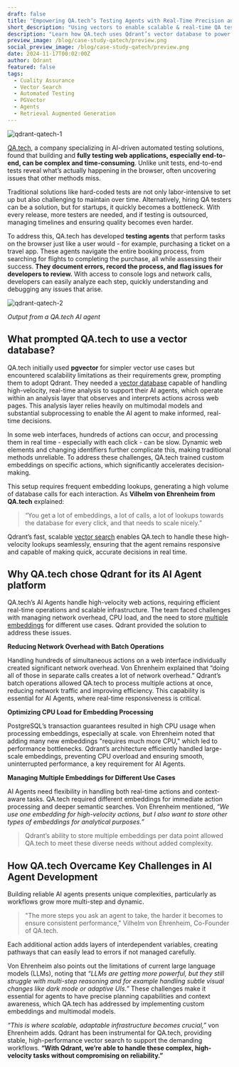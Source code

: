 ```yaml
---
draft: false
title: "Empowering QA.tech’s Testing Agents with Real-Time Precision and Scale"
short_description: "Using vectors to enable scalable & real-time QA testing."
description: "Learn how QA.tech uses Qdrant’s vector database to power AI agents, enabling scalable, real-time web testing with custom embeddings and batch efficiency."
preview_image: /blog/case-study-qatech/preview.png
social_preview_image: /blog/case-study-qatech/preview.png
date: 2024-11-17T00:02:00Z
author: Qdrant
featured: false
tags:
  - Cuality Assurance
  - Vector Search
  - Automated Testing
  - PGVector
  - Agents
  - Retrieval Augmented Generation
---
```


![qdrant-qatech-1](/blog/case-study-qatech/qdrant-qatech-1.png)

[QA.tech](https://qa.tech/), a company specializing in AI-driven automated testing solutions, found that building and **fully testing web applications, especially end-to-end, can be complex and time-consuming**. Unlike unit tests, end-to-end tests reveal what’s actually happening in the browser, often uncovering issues that other methods miss. 

Traditional solutions like hard-coded tests are not only labor-intensive to set up but also challenging to maintain over time. Alternatively, hiring QA testers can be a solution, but for startups, it quickly becomes a bottleneck. With every release, more testers are needed, and if testing is outsourced, managing timelines and ensuring quality becomes even harder.

To address this, QA.tech has developed **testing agents** that perform tasks on the browser just like a user would - for example, purchasing a ticket on a travel app. These agents navigate the entire booking process, from searching for flights to completing the purchase, all while assessing their success. **They document errors, record the process, and flag issues for developers to review.** With access to console logs and network calls, developers can easily analyze each step, quickly understanding and debugging any issues that arise.

![qdrant-qatech-2](/blog/case-study-qatech/qdrant-qatech-2.png)

*Output from a QA.tech AI agent*

## What prompted QA.tech to use a vector database?

QA.tech initially used **pgvector** for simpler vector use cases but encountered scalability limitations as their requirements grew, prompting them to adopt Qdrant. They needed a [vector database](/qdrant-vector-database/) capable of handling high-velocity, real-time analysis to support their AI agents, which operate within an analysis layer that observes and interprets actions across web pages. This analysis layer relies heavily on multimodal models and substantial subprocessing to enable the AI agent to make informed, real-time decisions.

In some web interfaces, hundreds of actions can occur, and processing them in real time - especially with each click - can be slow. Dynamic web elements and changing identifiers further complicate this, making traditional methods unreliable. To address these challenges, QA.tech trained custom embeddings on specific actions, which significantly accelerates decision-making.

This setup requires frequent embedding lookups, generating a high volume of database calls for each interaction. As **Vilhelm von Ehrenheim from QA.tech** explained: 

> “You get a lot of embeddings, a lot of calls, a lot of lookups towards the database for every click, and that needs to scale nicely.” 

Qdrant’s fast, scalable [vector search](/advanced-search/) enables QA.tech to handle these high-velocity lookups seamlessly, ensuring that the agent remains responsive and capable of making quick, accurate decisions in real time.

## Why QA.tech chose Qdrant for its AI Agent platform

QA.tech’s AI Agents handle high-velocity web actions, requiring efficient real-time operations and scalable infrastructure. The team faced challenges with managing network overhead, CPU load, and the need to store [multiple embeddings](/documentation/concepts/vectors/#multivectors) for different use cases. Qdrant provided the solution to address these issues.

**Reducing Network Overhead with Batch Operations**

Handling hundreds of simultaneous actions on a web interface individually created significant network overhead. Von Ehrenheim explained that “doing all of those in separate calls creates a lot of network overhead.” Qdrant’s batch operations allowed QA.tech to process multiple actions at once, reducing network traffic and improving efficiency. This capability is essential for AI Agents, where real-time responsiveness is critical.

**Optimizing CPU Load for Embedding Processing**

PostgreSQL’s transaction guarantees resulted in high CPU usage when processing embeddings, especially at scale. von Ehrenheim noted that adding many new embeddings "requires much more CPU," which led to performance bottlenecks. Qdrant’s architecture efficiently handled large-scale embeddings, preventing CPU overload and ensuring smooth, uninterrupted performance, a key requirement for AI Agents.

**Managing Multiple Embeddings for Different Use Cases**

AI Agents need flexibility in handling both real-time actions and context-aware tasks. QA.tech required different embeddings for immediate action processing and deeper semantic searches. Von Ehrenheim mentioned, *“We use one embedding for high-velocity actions, but I also want to store other types of embeddings for analytical purposes.”* 

> Qdrant’s ability to store multiple embeddings per data point allowed QA.tech to meet these diverse needs without added complexity.


## How QA.tech Overcame Key Challenges in AI Agent Development

Building reliable AI agents presents unique complexities, particularly as workflows grow more multi-step and dynamic. 

> "The more steps you ask an agent to take, the harder it becomes to ensure consistent performance," Vilhelm von Ehrenheim, Co-Founder of QA.tech. 

Each additional action adds layers of interdependent variables, creating pathways that can easily lead to errors if not managed carefully.

Von Ehrenheim also points out the limitations of current large language models (LLMs), noting that *“LLMs are getting more powerful, but they still struggle with multi-step reasoning and for example handling subtle visual changes like dark mode or adaptive UIs.”* These challenges make it essential for agents to have precise planning capabilities and context awareness, which QA.tech has addressed by implementing custom embeddings and multimodal models.

*“This is where scalable, adaptable infrastructure becomes crucial,”* von Ehrenheim adds. Qdrant has been instrumental for QA.tech, providing stable, high-performance vector search to support the demanding workflows. **“With Qdrant, we’re able to handle these complex, high-velocity tasks without compromising on reliability.”**
